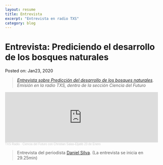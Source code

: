 ```yaml
---
layout: resume
title: Entrevista
excerpt: "Entrevista en radio TXS"
category: blog
---
```


# Entrevista: Prediciendo el desarrollo de los bosques naturales
Posted on: Jan23, 2020

> *[Entrevista sobre Predicción del desarrollo de los bosques naturales](https://soundcloud.com/txsradio/ciencia-del-futuro-con-vicente-soto-y-christian-salas-23-de-enero#t=29:25). Emisión en la radio TXS, dentro de la sección Ciencia del Futuro* 


<iframe width="100%" height="166" scrolling="no" frameborder="no" allow="autoplay" src="https://w.soundcloud.com/player/?url=https%3A//api.soundcloud.com/tracks/748827466&color=%23ff5500&auto_play=false&hide_related=false&show_comments=true&show_user=true&show_reposts=false&show_teaser=true"></iframe><div style="font-size: 10px; color: #cccccc;line-break: anywhere;word-break: normal;overflow: hidden;white-space: nowrap;text-overflow: ellipsis; font-family: Interstate,Lucida Grande,Lucida Sans Unicode,Lucida Sans,Garuda,Verdana,Tahoma,sans-serif;font-weight: 100;"><a href="https://soundcloud.com/txsradio" title="TXS Radio" target="_blank" style="color: #cccccc; text-decoration: none;">TXS Radio</a> · <a href="https://soundcloud.com/txsradio/ciencia-del-futuro-con-vicente-soto-y-christian-salas-23-de-enero#t=29:25" title="Ciencia del Futuro con Christian Salas-Eljatib 23 de Enero" target="_blank" style="color: #cccccc; text-decoration: none;">Ciencia del Futuro con Christian Salas-Eljatib 23 de Enero</a></div>

> Entrevista del periodista [Daniel Silva](https://twitter.com/tv_daniels). (La entrevista se inicia en 29.25min)

